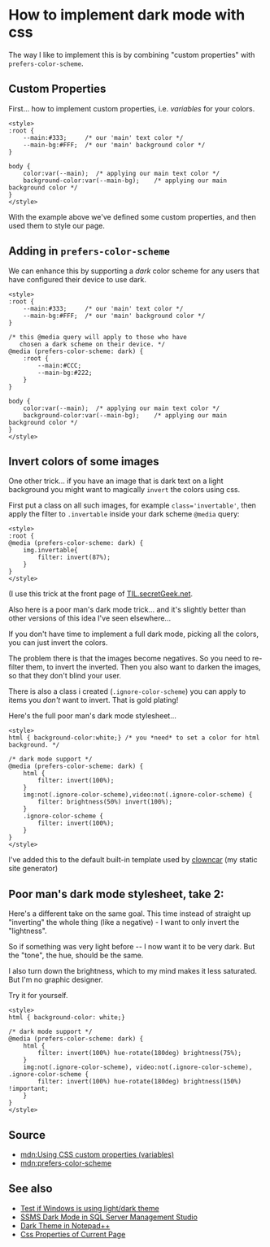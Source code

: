 ﻿# How to implement dark mode with css

The way I like to implement this is by combining "custom properties" with `prefers-color-scheme`.

## Custom Properties

First... how to implement custom properties, i.e. *variables* for your colors.

	<style>
	:root {
		--main:#333;     /* our 'main' text color */
		--main-bg:#FFF;  /* our 'main' background color */
	}

	body {
		color:var(--main);	/* applying our main text color */
		background-color:var(--main-bg); 	/* applying our main background color */
	}
	</style>

With the example above we've defined some custom properties, and then used them to style our page.

## Adding in `prefers-color-scheme`

We can enhance this by supporting a *dark* color scheme for any users that have configured their device to use dark.

	<style>
	:root {
		--main:#333;     /* our 'main' text color */
		--main-bg:#FFF;  /* our 'main' background color */
	}

	/* this @media query will apply to those who have
	   chosen a dark scheme on their device. */
	@media (prefers-color-scheme: dark) {
		:root {
			--main:#CCC;
			--main-bg:#222;
		}
	}

	body {
		color:var(--main);	/* applying our main text color */
		background-color:var(--main-bg); 	/* applying our main background color */
	}
	</style>

## Invert colors of some images

One other trick... if you have an image that is dark text on a light background you might want to magically `invert` the colors using css.

First put a class on all such images, for example `class='invertable'`, then apply the filter to `.invertable` inside your dark scheme `@media` query:

	<style>
	:root {
	@media (prefers-color-scheme: dark) {
		img.invertable{
			filter: invert(87%);
		}
	}
	</style>

(I use this trick at the front page of [TIL.secretGeek.net](https://TIL.secretGeek.net).

Also here is a poor man's dark mode trick... and it's slightly better than other versions of this idea I've seen elsewhere...

If you don't have time to implement a full dark mode, picking all the colors, you can just invert the colors.

The problem there is that the images become negatives. So you need to re-filter them, to invert the inverted. Then you also want to darken the images, so that they don't blind your user.

There is also a class i created (`.ignore-color-scheme`) you can apply to items you *don't* want to invert. That is gold plating!

Here's the full poor man's dark mode stylesheet...

	<style>
	html { background-color:white;} /* you *need* to set a color for html background. */

	/* dark mode support */
	@media (prefers-color-scheme: dark) {
		html {
			filter: invert(100%);
		}
		img:not(.ignore-color-scheme),video:not(.ignore-color-scheme) {
			filter: brightness(50%) invert(100%);
		}
		.ignore-color-scheme {
			filter: invert(100%);
		}
	}
	</style>

I've added this to the default built-in template used by [clowncar](https://github.com/secretGeek/clowncar) (my static site generator)

## Poor man's dark mode stylesheet, take 2:

Here's a different take on the same goal. This time instead of straight up "inverting" the whole thing (like a negative) - I want to only invert the "lightness".

So if something was very light before -- I now want it to be very dark. But the "tone", the hue, should be the same.

I also turn down the brightness, which to my mind makes it less saturated. But I'm no graphic designer.

Try it for yourself.

	<style>
	html { background-color: white;}

	/* dark mode support */
	@media (prefers-color-scheme: dark) {
		html {
			filter: invert(100%) hue-rotate(180deg) brightness(75%);
		}
		img:not(.ignore-color-scheme), video:not(.ignore-color-scheme), .ignore-color-scheme {
			filter: invert(100%) hue-rotate(180deg) brightness(150%) !important;
		}
	}
	</style>

## Source

- [mdn:Using CSS custom properties (variables)](https://developer.mozilla.org/en-US/docs/Web/CSS/Using_CSS_custom_properties)
- [mdn:prefers-color-scheme](https://developer.mozilla.org/en-US/docs/Web/CSS/@media/prefers-color-scheme)

## See also

- [Test if Windows is using light/dark theme](../windows.forms/using_dark_theme.md)
- [SSMS Dark Mode in SQL Server Management Studio](../sql_server/SSMS_Dark_Mode.md)
- [Dark Theme in Notepad++](../notepad++/dark_theme_notepad++.md)
- [Css Properties of Current Page](css_properties_of_current_page.md)
